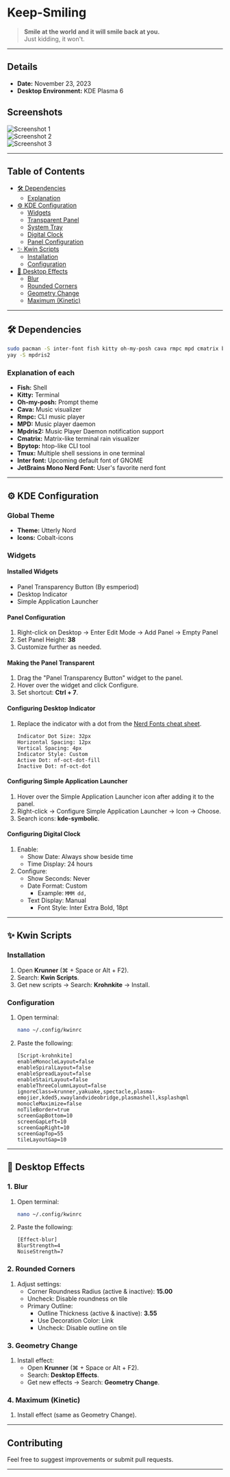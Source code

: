 # Keep-Smiling

> **Smile at the world and it will smile back at you.**  
> Just kidding, it won't.

---

## **Details**
- **Date:** November 23, 2023  
- **Desktop Environment:** KDE Plasma 6

## **Screenshots**

![Screenshot 1](https://github.com/user-attachments/assets/fce57357-da46-48be-bd58-d4b489027898)  
![Screenshot 2](https://github.com/user-attachments/assets/5ea449fd-7b64-4856-b21d-cbb1825b21fc)  
![Screenshot 3](https://github.com/user-attachments/assets/4624e79f-cb7b-4e5c-9110-2080f8a6985c)

---

## **Table of Contents**

- [🛠️ Dependencies](#-dependencies)
  - [Explanation](#explanation-of-each)
- [⚙️ KDE Configuration](#kde-configuration)
  - [Widgets](#widgets)
  - [Transparent Panel](#transparent-panel)
  - [System Tray](#system-tray)
  - [Digital Clock](#digital-clock)
  - [Panel Configuration](#panel-configuration)
- [✨ Kwin Scripts](#kwin-scripts)
  - [Installation](#installation)
  - [Configuration](#configuration)
- [💫 Desktop Effects](#desktop-effects)
  - [Blur](#1-blur)
  - [Rounded Corners](#2-rounded-corners)
  - [Geometry Change](#3-geometry-change)
  - [Maximum (Kinetic)](#4-maximum-kinetic)

---

## **🛠️ Dependencies**
```bash
sudo pacman -S inter-font fish kitty oh-my-posh cava rmpc mpd cmatrix bpytop tmux ttf-jetbrains-mono-nerd
yay -S mpdris2
```

### Explanation of each
- **Fish:** Shell
- **Kitty:** Terminal
- **Oh-my-posh:** Prompt theme
- **Cava:** Music visualizer
- **Rmpc:** CLI music player
- **MPD:** Music player daemon
- **Mpdris2:** Music Player Daemon notification support
- **Cmatrix:** Matrix-like terminal rain visualizer
- **Bpytop:** htop-like CLI tool
- **Tmux:** Multiple shell sessions in one terminal
- **Inter font:** Upcoming default font of GNOME
- **JetBrains Mono Nerd Font:** User's favorite nerd font

---

## **⚙️ KDE Configuration**

### **Global Theme**
- **Theme:** Utterly Nord
- **Icons:** Cobalt-icons

### **Widgets**

#### **Installed Widgets**
- Panel Transparency Button (By esmperiod)
- Desktop Indicator
- Simple Application Launcher

#### **Panel Configuration**
1. Right-click on Desktop → Enter Edit Mode → Add Panel → Empty Panel  
2. Set Panel Height: **38**
3. Customize further as needed.

#### **Making the Panel Transparent**
1. Drag the "Panel Transparency Button" widget to the panel.
2. Hover over the widget and click Configure.
3. Set shortcut: **Ctrl + 7**.

#### **Configuring Desktop Indicator**
1. Replace the indicator with a dot from the [Nerd Fonts cheat sheet](https://www.nerdfonts.com/cheat-sheet).
   ```
   Indicator Dot Size: 32px
   Horizontal Spacing: 12px
   Vertical Spacing: 4px
   Indicator Style: Custom
   Active Dot: nf-oct-dot-fill
   Inactive Dot: nf-oct-dot
   ```

#### **Configuring Simple Application Launcher**
1. Hover over the Simple Application Launcher icon after adding it to the panel.
2. Right-click → Configure Simple Application Launcher → Icon → Choose.
3. Search icons: **kde-symbolic**.

#### **Configuring Digital Clock**
1. Enable:
   - Show Date: Always show beside time
   - Time Display: 24 hours
2. Configure:
   - Show Seconds: Never
   - Date Format: Custom
     - Example: `MMM dd,`
   - Text Display: Manual
     - Font Style: Inter Extra Bold, 18pt

---

## **✨ Kwin Scripts**

### Installation
1. Open **Krunner** (⌘ + Space or Alt + F2).
2. Search: **Kwin Scripts**.
3. Get new scripts → Search: **Krohnkite** → Install.

### Configuration
1. Open terminal:
   ```bash
   nano ~/.config/kwinrc
   ```
2. Paste the following:
   ```
   [Script-krohnkite]
   enableMonocleLayout=false
   enableSpiralLayout=false
   enableSpreadLayout=false
   enableStairLayout=false
   enableThreeColumnLayout=false
   ignoreClass=krunner,yakuake,spectacle,plasma-emojier,kded5,xwaylandvideobridge,plasmashell,ksplashqml
   monocleMaximize=false
   noTileBorder=true
   screenGapBottom=10
   screenGapLeft=10
   screenGapRight=10
   screenGapTop=55
   tileLayoutGap=10
   ```

---

## **💫 Desktop Effects**

### **1. Blur**
1. Open terminal:
   ```bash
   nano ~/.config/kwinrc
   ```
2. Paste the following:
   ```
   [Effect-blur]
   BlurStrength=4
   NoiseStrength=7
   ```

### **2. Rounded Corners**
1. Adjust settings:
   - Corner Roundness Radius (active & inactive): **15.00**
   - Uncheck: Disable roundness on tile
   - Primary Outline:
     - Outline Thickness (active & inactive): **3.55**
     - Use Decoration Color: Link
     - Uncheck: Disable outline on tile

### **3. Geometry Change**
1. Install effect:
   - Open **Krunner** (⌘ + Space or Alt + F2).
   - Search: **Desktop Effects**.
   - Get new effects → Search: **Geometry Change**.

### **4. Maximum (Kinetic)**
1. Install effect (same as Geometry Change).

---

## **Contributing**
Feel free to suggest improvements or submit pull requests.

---

